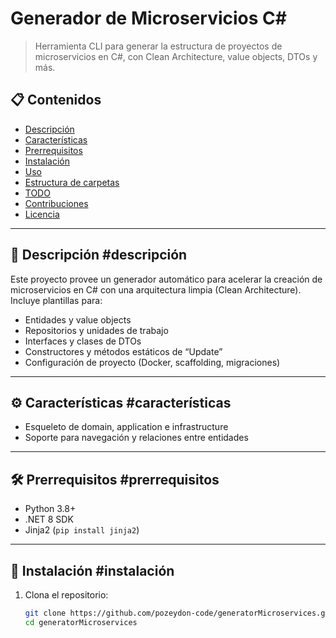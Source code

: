 # Generador de Microservicios C#

> Herramienta CLI para generar la estructura de proyectos de microservicios en C#, con Clean Architecture, value objects, DTOs y más.

## 📋 Contenidos

- [Descripción](#descripción)  
- [Características](#características)  
- [Prerrequisitos](#prerrequisitos)  
- [Instalación](#instalación)  
- [Uso](#uso)  
- [Estructura de carpetas](#estructura-de-carpetas)  
- [TODO](#todo)  
- [Contribuciones](#contribuciones)  
- [Licencia](#licencia)  

---

## 📖 Descripción #descripción

Este proyecto provee un generador automático para acelerar la creación de microservicios en C# con una arquitectura limpia (Clean Architecture). Incluye plantillas para:

- Entidades y value objects  
- Repositorios y unidades de trabajo  
- Interfaces y clases de DTOs  
- Constructores y métodos estáticos de “Update”  
- Configuración de proyecto (Docker, scaffolding, migraciones)

---

## ⚙️ Características #características

- Esqueleto de domain, application e infrastructure  
- Soporte para navegación y relaciones entre entidades  

---

## 🛠️ Prerrequisitos #prerrequisitos

- Python 3.8+  
- .NET 8 SDK  
- Jinja2 (`pip install jinja2`)  

---

## 🚀 Instalación #instalación

1. Clona el repositorio:
   ```bash
   git clone https://github.com/pozeydon-code/generatorMicroservices.git
   cd generatorMicroservices
